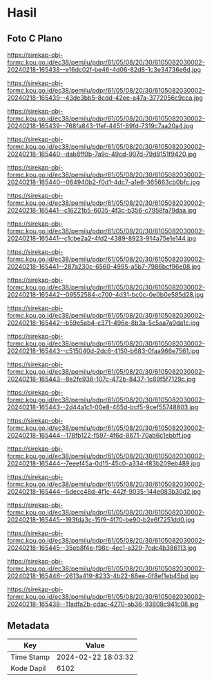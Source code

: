 # Hasil

## Foto C Plano

https://sirekap-obj-formc.kpu.go.id/ec38/pemilu/pdpr/61/05/08/20/30/6105082030002-20240218-165438--e16dc02f-be46-4d06-82d8-1c3e34736e6d.jpg

https://sirekap-obj-formc.kpu.go.id/ec38/pemilu/pdpr/61/05/08/20/30/6105082030002-20240218-165439--43de3bb5-8cdd-42ee-a47a-3772056c9cca.jpg

https://sirekap-obj-formc.kpu.go.id/ec38/pemilu/pdpr/61/05/08/20/30/6105082030002-20240218-165439--768fa843-1fef-4451-89fd-7319c7aa20a4.jpg

https://sirekap-obj-formc.kpu.go.id/ec38/pemilu/pdpr/61/05/08/20/30/6105082030002-20240218-165440--dab8ff0b-7a9c-49cd-907d-79d8151f9420.jpg

https://sirekap-obj-formc.kpu.go.id/ec38/pemilu/pdpr/61/05/08/20/30/6105082030002-20240218-165440--064940b2-f0d1-4dc7-a1e6-365663cb0bfc.jpg

https://sirekap-obj-formc.kpu.go.id/ec38/pemilu/pdpr/61/05/08/20/30/6105082030002-20240218-165441--c16221b5-6035-4f3c-b356-c7958fa79daa.jpg

https://sirekap-obj-formc.kpu.go.id/ec38/pemilu/pdpr/61/05/08/20/30/6105082030002-20240218-165441--c1cbe2a2-4fd2-4389-8923-914a75e1e144.jpg

https://sirekap-obj-formc.kpu.go.id/ec38/pemilu/pdpr/61/05/08/20/30/6105082030002-20240218-165441--287a230c-6560-4995-a5b7-7986bcf96e08.jpg

https://sirekap-obj-formc.kpu.go.id/ec38/pemilu/pdpr/61/05/08/20/30/6105082030002-20240218-165442--09552584-c700-4d31-bc0c-0e0b0e585d28.jpg

https://sirekap-obj-formc.kpu.go.id/ec38/pemilu/pdpr/61/05/08/20/30/6105082030002-20240218-165442--b59e5ab4-c371-496e-8b3a-5c5aa7a0da1c.jpg

https://sirekap-obj-formc.kpu.go.id/ec38/pemilu/pdpr/61/05/08/20/30/6105082030002-20240218-165443--c515040d-2dc6-4150-b683-0faa966e7561.jpg

https://sirekap-obj-formc.kpu.go.id/ec38/pemilu/pdpr/61/05/08/20/30/6105082030002-20240218-165443--8e2fe936-107c-472b-8437-1c89f5f7129c.jpg

https://sirekap-obj-formc.kpu.go.id/ec38/pemilu/pdpr/61/05/08/20/30/6105082030002-20240218-165443--2d44a1c1-00e8-465d-bcf5-9cef55748803.jpg

https://sirekap-obj-formc.kpu.go.id/ec38/pemilu/pdpr/61/05/08/20/30/6105082030002-20240218-165444--178fb122-f597-4f6d-8671-70ab6c1ebbff.jpg

https://sirekap-obj-formc.kpu.go.id/ec38/pemilu/pdpr/61/05/08/20/30/6105082030002-20240218-165444--7eeef45a-0d15-45c0-a334-f83b209eb489.jpg

https://sirekap-obj-formc.kpu.go.id/ec38/pemilu/pdpr/61/05/08/20/30/6105082030002-20240218-165444--5decc48d-4f1c-442f-9035-144e083b30d2.jpg

https://sirekap-obj-formc.kpu.go.id/ec38/pemilu/pdpr/61/05/08/20/30/6105082030002-20240218-165445--193fda3c-15f9-4f70-be90-b2e6f7251dd0.jpg

https://sirekap-obj-formc.kpu.go.id/ec38/pemilu/pdpr/61/05/08/20/30/6105082030002-20240218-165445--35eb8f4e-f98c-4ec1-a329-7cdc4b386113.jpg

https://sirekap-obj-formc.kpu.go.id/ec38/pemilu/pdpr/61/05/08/20/30/6105082030002-20240218-165446--2613a419-8233-4b22-88ee-0f8ef1eb45bd.jpg

https://sirekap-obj-formc.kpu.go.id/ec38/pemilu/pdpr/61/05/08/20/30/6105082030002-20240218-165438--11adfa2b-cdac-4270-ab36-93808c941c08.jpg


## Metadata

| Key        | Value               |
| ---------- | ------------------- |
| Time Stamp | 2024-02-22 18:03:32 |
| Kode Dapil | 6102                |



